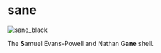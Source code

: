 # sane

![sane_black](https://dl.dropboxusercontent.com/u/38237647/Screen%20Shot%202016-10-03%20at%2010.16.42%20AM.png)

The **S**amuel Evans-Powell and Nathan G**ane** shell.
